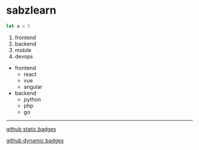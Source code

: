# sabzlearn
```javascript
let a = 5
```
1. frontend
2. backend
3. mobile
4. devops

- frontend
    - react
    - vue
    - angular
- backend
    - python
    - php
    - go
---
[github static badges](https://github.com/alexandresanlim/Badges4-README.md-Profile?tab=readme-ov-file#-games-)

[github dynamic badges](https://github.com/alexandresanlim/Badges4-README.md-Profile-Dynamic)